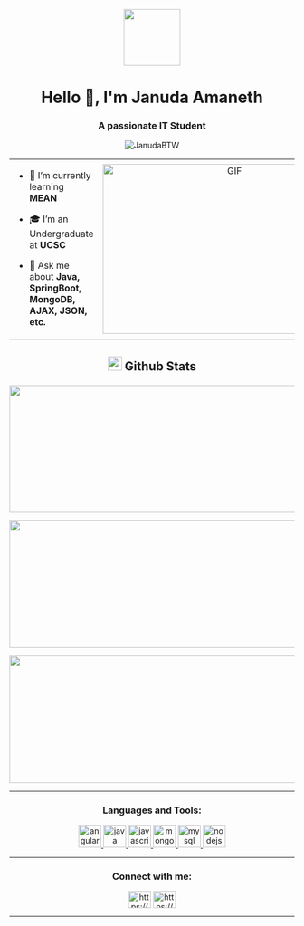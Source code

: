 <p align="center" ><img  src = "https://github.com/7oSkaaa/7oSkaaa/blob/main/Images/about_me.gif?raw=true" width = 100px></p>

<h1 align="center"> Hello 👋, I'm Januda Amaneth </h1>
<h3 align="center"> A passionate IT Student </h3>

<p align="center"> <img src="https://komarev.com/ghpvc/?username=JanudaBTW&label=Profile%20views&color=0e75b6&style=flat" alt="JanudaBTW" /> </p>

<table align="center">
<tr border="none">
<td width="50%" align="left">
  
- 🌱 I’m currently learning **MEAN**

- 🎓 I’m an Undergraduate at **UCSC**

- 💬 Ask me about **Java, SpringBoot, MongoDB, AJAX, JSON, etc.**

</td>
<td width="50%" align="center">

  <img height="300" width="450" alt="GIF" src="https://media.giphy.com/media/SWoSkN6DxTszqIKEqv/giphy.gif">
  
  </td>
</tr>
</table>
  
## <p align="center"> <img src="https://media.giphy.com/media/iY8CRBdQXODJSCERIr/giphy.gif" width="25"> <b> Github Stats </b> </p>

<p align="center"><img width="520" height="225" src="https://github-readme-stats.vercel.app/api?username=JanudaBTW&theme=tokyonight&show_icons=true/460/300"> </p>

<p align="center"><img width="550" height="225" src="https://github-readme-stats.vercel.app/api/top-langs?username=JanudaBTW&show_icons=true&locale=en&layout=compact&theme=tokyonight"/460/300"> </p>

<p align="center"><img width="550" height="225" src="https://github-readme-streak-stats.herokuapp.com/?user=JanudaBTW&theme=tokyonight&&fire=FF801F&currStreakNum=FFBE69&currStreakLabel=FFBE69"/460/300"></p>

<hr></hr>

<h3 align="center">Languages and Tools:</h3>
<p align="center"> <a href="https://angular.io" target="_blank" rel="noreferrer"> <img src="https://github.com/Scar1109/skill-icons/blob/main/icons/Angular-Dark.svg" alt="angular" width="40" height="40"/> </a> </a> </a> <a href="https://www.java.com" target="_blank" rel="noreferrer"> <img src="https://github.com/Scar1109/skill-icons/blob/main/icons/Java-Dark.svg" alt="java" width="40" height="40"/> </a> <a href="https://developer.mozilla.org/en-US/docs/Web/JavaScript" target="_blank" rel="noreferrer"> <img src="https://github.com/Scar1109/skill-icons/blob/main/icons/JavaScript.svg" alt="javascript" width="40" height="40"/> </a> <a href="https://www.mongodb.com/" target="_blank" rel="noreferrer"> <img src="https://github.com/Scar1109/skill-icons/blob/main/icons/MongoDB.svg" alt="mongodb" width="40" height="40"/> </a> <a href="https://www.mysql.com/" target="_blank" rel="noreferrer"> <img src="https://github.com/Scar1109/skill-icons/blob/main/icons/MySQL-Dark.svg" alt="mysql" width="40" height="40"/> </a> <a href="https://nodejs.org" target="_blank" rel="noreferrer"> <img src="https://github.com/Scar1109/skill-icons/blob/main/icons/NodeJS-Dark.svg" alt="nodejs" width="40" height="40"/> </a> </p>

<hr></hr>

<h3 align="center">Connect with me:</h3>
<p align="center">
<a href="https://stackoverflow.com/users/https://stackoverflow.com/users/22305071/januda-amaneth" target="blank"><img align="center" src="https://raw.githubusercontent.com/rahuldkjain/github-profile-readme-generator/master/src/images/icons/Social/stack-overflow.svg" alt="https://stackoverflow.com/users/22305071/januda-amaneth" height="30" width="40" /></a>
<a href="https://linkedin.com/in/https://www.linkedin.com/in/januda-amaneth-094124288/" target="blank"><img align="center" src="https://raw.githubusercontent.com/rahuldkjain/github-profile-readme-generator/master/src/images/icons/Social/linked-in-alt.svg" alt="https://www.linkedin.com/in/januda-amaneth-094124288/" height="30" width="40" /></a>
</p>

<hr></hr>
